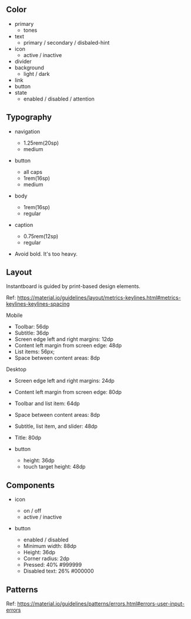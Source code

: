 ## Color

- primary
  - tones
- text
  - primary / secondary / disbaled-hint
- icon
  - active / inactive
- divider
- background
  - light / dark
- link
- button
- state
  - enabled / disabled / attention


## Typography

- navigation
  - 1.25rem(20sp)
  - medium

- button
  - all caps
  - 1rem(16sp)
  - medium

- body
  - 1rem(16sp)
  - regular

- caption
  - 0.75rem(12sp)
  - regular

- Avoid bold. It's too heavy.

## Layout

Instantboard is guided by print-based design elements.

Ref: https://material.io/guidelines/layout/metrics-keylines.html#metrics-keylines-keylines-spacing

Mobile
- Toolbar: 56dp
- Subtitle: 36dp
- Screen edge left and right margins: 12dp
- Content left margin from screen edge: 48dp
- List items: 56px;
- Space between content areas: 8dp

Desktop
- Screen edge left and right margins: 24dp
- Content left margin from screen edge: 80dp
- Toolbar and list item: 64dp
- Space between content areas: 8dp
- Subtitle, list item, and slider: 48dp
- Title: 80dp

- button
  - height: 36dp
  - touch target height: 48dp

## Components

- icon
  - on / off
  - active / inactive

- button
  - enabled / disabled
  - Minimum width: 88dp
  - Height: 36dp
  - Corner radius: 2dp
  - Pressed: 40% #999999
  - Disabled text: 26% #000000

## Patterns

Ref: https://material.io/guidelines/patterns/errors.html#errors-user-input-errors
